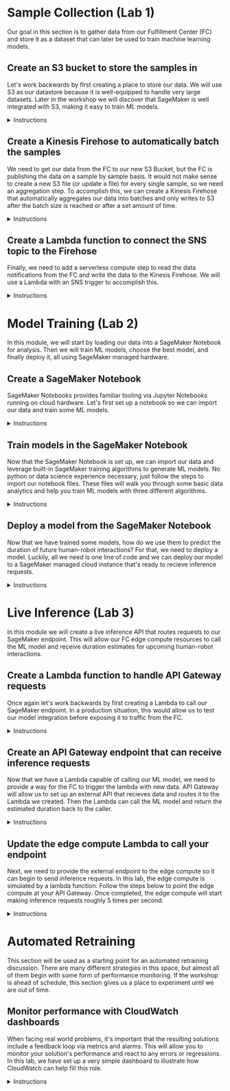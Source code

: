 # Sample Collection (Lab 1)

Our goal in this section is to gather data from our Fulfillment Center (FC) and store it as a dataset that can later be used to train machine learning models.

## Create an S3 bucket to store the samples in

Let's work backwards by first creating a place to store our data. We will use S3 as our datastore because it is well-equipped to handle very large datasets. Later in the workshop we will discover that SageMaker is well integrated with S3, making it easy to train ML models.

<details><summary>Instructions</summary>

1. Navigate to **S3** from the AWS home page.
![](https://ee-assets-prod-us-east-1.s3.amazonaws.com/modules/785900f1b98f44a78ece6ba902080043/v1/2-1-Go-To-S3.png)
2. Select the **+ Create bucket** button in the top-left.
![](https://ee-assets-prod-us-east-1.s3.amazonaws.com/modules/785900f1b98f44a78ece6ba902080043/v1/2-2-S3-Home.png)
3. Type in `aim368-samples-bucket-<FIRSTNAME>-<LASTNAME>` (e.g. `aim368-samples-bucket-mike-calder`)
> :warning: **Please follow all naming instructions**: Failure to do so could prevent parts of the lab from working!
4. Click the **Create** button in the bottom-left of the pane.
![](https://ee-assets-prod-us-east-1.s3.amazonaws.com/modules/785900f1b98f44a78ece6ba902080043/v1/2-3-Create-Bucket.png)
5. Verify the bucket was created by finding it in the list.
![](https://ee-assets-prod-us-east-1.s3.amazonaws.com/modules/785900f1b98f44a78ece6ba902080043/v1/2-4-Bucket-Created.png)

</details>

## Create a Kinesis Firehose to automatically batch the samples

We need to get our data from the FC to our new S3 Bucket, but the FC is publishing the data on a sample by sample basis. It would not make sense to create a new S3 file (or update a file) for every single sample, so we need an aggregation step. To accomplish this, we can create a Kinesis Firehose that automatically aggregates our data into batches and only writes to S3 after the batch size is reached or after a set amount of time.

<details><summary>Instructions</summary>

1. Navigate to **Kinesis** from the AWS home page.
![](https://ee-assets-prod-us-east-1.s3.amazonaws.com/modules/785900f1b98f44a78ece6ba902080043/v1/3-1-Go-To-Kinesis.png)
2. Select the **Get started** button in the top-middle area.
![](https://ee-assets-prod-us-east-1.s3.amazonaws.com/modules/785900f1b98f44a78ece6ba902080043/v1/3-2-Kinesis-Home.png)
3. In the Kinesis Firehose box, click **Create delivery stream**.
![](https://ee-assets-prod-us-east-1.s3.amazonaws.com/modules/785900f1b98f44a78ece6ba902080043/v1/3-3-Create-Firehose-1.png)
4. Enter `SampleCollectionFirehose` for the delivery stream name.
![](https://ee-assets-prod-us-east-1.s3.amazonaws.com/modules/785900f1b98f44a78ece6ba902080043/v1/3-4-Create-Firehose-2.png)
5. Click the **Next** button in the bottom-right.
![](https://ee-assets-prod-us-east-1.s3.amazonaws.com/modules/785900f1b98f44a78ece6ba902080043/v1/3-5-Create-Firehose-3.png)
6. Click the **Next** button in the bottom-right again.
![](https://ee-assets-prod-us-east-1.s3.amazonaws.com/modules/785900f1b98f44a78ece6ba902080043/v1/3-6-Create-Firehose-4.png)
7. Under **S3 destination**, select your bucket and click **Next** again.
![](https://ee-assets-prod-us-east-1.s3.amazonaws.com/modules/785900f1b98f44a78ece6ba902080043/v1/3-7-Create-Firehose-5.png)
8. Under **Permissions** click **Create new or choose**.
![](https://ee-assets-prod-us-east-1.s3.amazonaws.com/modules/785900f1b98f44a78ece6ba902080043/v1/3-8-Create-Firehose-6.png)
9. Select **SampleCollectionFirehoseRole** in the first dropdown.
10. Select **SampleCollectionFirehosePolicy**  in the second dropdown.
11. Click the **Allow** button in the bottom-right.
![](https://ee-assets-prod-us-east-1.s3.amazonaws.com/modules/785900f1b98f44a78ece6ba902080043/v1/3-9-Create-Firehose-7.png)
12. Click the **Next** button in the bottom-right again.
![](https://ee-assets-prod-us-east-1.s3.amazonaws.com/modules/785900f1b98f44a78ece6ba902080043/v1/3-10-Create-Firehose-8.png)
13. Select **Create delivery stream** in the bottom-right.
![](https://ee-assets-prod-us-east-1.s3.amazonaws.com/modules/785900f1b98f44a78ece6ba902080043/v1/3-11-Create-Firehose-9.png)
14. Verify the Kinesis Firehose has started creating.
![](https://ee-assets-prod-us-east-1.s3.amazonaws.com/modules/785900f1b98f44a78ece6ba902080043/v1/3-12-Firehose-Creating.png)
16. Verify the Kinesis Firehose was created.
![](https://ee-assets-prod-us-east-1.s3.amazonaws.com/modules/785900f1b98f44a78ece6ba902080043/v1/3-13-Firehose-Created.png)

</details>

## Create a Lambda function to connect the SNS topic to the Firehose

Finally, we need to add a serverless compute step to read the data notifications from the FC and write the data to the Kinesis Firehose. We will use a Lambda with an SNS trigger to accomplish this.

<details><summary>Instructions</summary>

1. Navigate to **Lambda** from the AWS home page.
![](https://ee-assets-prod-us-east-1.s3.amazonaws.com/modules/785900f1b98f44a78ece6ba902080043/v1/4-1-Go-To-Lambda.png)
2. Select the **Create function** button in the top-right.
![](https://ee-assets-prod-us-east-1.s3.amazonaws.com/modules/785900f1b98f44a78ece6ba902080043/v1/4-2-Create-Function-1.png)
3. Enter `SampleCollectionLambdaFunction` for the function name.
4. Select **Python 3.8** in the dropdown for the runtime.
5. Click **Choose or create an execution role**.
![](https://ee-assets-prod-us-east-1.s3.amazonaws.com/modules/785900f1b98f44a78ece6ba902080043/v1/4-3-Create-Function-2.png)
6. Click the **Use an existing role** radio button.
7. Select **SampleCollectionLambdaRole** in the dropdown.
8. Click the **Create function** button in the bottom-right.
![](https://ee-assets-prod-us-east-1.s3.amazonaws.com/modules/785900f1b98f44a78ece6ba902080043/v1/4-4-Create-Function-3.png)
9. Verify the function has been created.
![](https://ee-assets-prod-us-east-1.s3.amazonaws.com/modules/785900f1b98f44a78ece6ba902080043/v1/4-5-Function-Created.png)
10. Copy-paste the following code into the **Function code** box: (replacing the sample code already there)
    ```python
    import boto3
    
    firehose = boto3.client('firehose')
    
    def lambda_handler(event, context):
        sample = event['Records'][0]['Sns']['Message']
        firehose.put_record(
            DeliveryStreamName = 'SampleCollectionFirehose',
            Record = {'Data': sample.encode('UTF-8')}
        )
    ```
11. Click the **Save** button in the top-right corner.
![](https://ee-assets-prod-us-east-1.s3.amazonaws.com/modules/785900f1b98f44a78ece6ba902080043/v1/4-6-Function-Code.png)
12. In the top-left, click the **+ Add trigger** button.
![](https://ee-assets-prod-us-east-1.s3.amazonaws.com/modules/785900f1b98f44a78ece6ba902080043/v1/4-7-Add-Trigger-1.png)
13. Select **SNS** in the trigger configuration dropdown.
14. Select the **SampleCollectionTopic** SNS topic.
15. Click the **Add** button in the bottom-right.
![](https://ee-assets-prod-us-east-1.s3.amazonaws.com/modules/785900f1b98f44a78ece6ba902080043/v1/4-8-Add-Trigger-2.png)
16. Verify the trigger has been added.
![](https://ee-assets-prod-us-east-1.s3.amazonaws.com/modules/785900f1b98f44a78ece6ba902080043/v1/4-9-Trigger-Added.png)

</details>

# Model Training (Lab 2)

In this module, we will start by loading our data into a SageMaker Notebook for analysis. Then we will train ML models, choose the best model, and finally deploy it, all using SageMaker managed hardware.

## Create a SageMaker Notebook

SageMaker Notebooks provides familiar tooling via Jupyter Notebooks running on cloud hardware. Let's first set up a notebook so we can import our data and train some ML models.

<details><summary>Instructions</summary>

1. Navigate to **Amazon SageMaker** from the AWS home page.
![](https://ee-assets-prod-us-east-1.s3.amazonaws.com/modules/dc759d1485734b1481cbd9beab219de2/v1/6-1-Go-To-SageMaker.png)
2. Select **Notebook Instances** in the left panel under **Notebooks**.
![](https://ee-assets-prod-us-east-1.s3.amazonaws.com/modules/dc759d1485734b1481cbd9beab219de2/v1/6-2-SageMaker-Home.png)
3. Click the **Create notebook instance** button in the top-right.
![](https://ee-assets-prod-us-east-1.s3.amazonaws.com/modules/dc759d1485734b1481cbd9beab219de2/v1/6-3-Create-Notebook-1.png)
4. Enter `ModelTrainingNotebook` for the notebook instance name.
![](https://ee-assets-prod-us-east-1.s3.amazonaws.com/modules/dc759d1485734b1481cbd9beab219de2/v1/6-4-Create-Notebook-2.png)
5. Click the **Create notebook instance** button in the bottom-right.
![](https://ee-assets-prod-us-east-1.s3.amazonaws.com/modules/dc759d1485734b1481cbd9beab219de2/v1/6-5-Create-Notebook-3.png)
6. Verify the Amazon SageMaker notebook has started creating.
![](https://ee-assets-prod-us-east-1.s3.amazonaws.com/modules/dc759d1485734b1481cbd9beab219de2/v1/6-6-Notebook-Creating.png)
7. Wait for the notebook to have the **InService** status. (3-5 minutes)
![](https://ee-assets-prod-us-east-1.s3.amazonaws.com/modules/dc759d1485734b1481cbd9beab219de2/v1/6-7-Notebook-Created.png)

</details>

## Train models in the SageMaker Notebook

Now that the SageMaker Notebook is set up, we can import our data and leverage built-in SageMaker training algorithms to generate ML models. No python or data science experience necessary, just follow the steps to import our notebook files. These files will walk you through some basic data analytics and help you train ML models with three different algorithms.

<details><summary>Instructions</summary>

1. Click **Open JupyterLab** in the right-most column.
![](https://ee-assets-prod-us-east-1.s3.amazonaws.com/modules/dc759d1485734b1481cbd9beab219de2/v1/6-8-Open-JupyterLab.png)
2. Select the git clone logo in the top-right of the middle pane.
![](https://ee-assets-prod-us-east-1.s3.amazonaws.com/modules/dc759d1485734b1481cbd9beab219de2/v1/6-9-Clone-Repo-1.png)
3. Enter `https://github.com/mike-calder/AIM368-Notebooks.git` and hit **CLONE**.
![](https://ee-assets-prod-us-east-1.s3.amazonaws.com/modules/dc759d1485734b1481cbd9beab219de2/v1/6-10-Clone-Repo-2.png)
4. Double-click the **AIM368-Notebooks** folder in the top-left.
![](https://ee-assets-prod-us-east-1.s3.amazonaws.com/modules/dc759d1485734b1481cbd9beab219de2/v1/6-11-Open-Notebook-1.png)
5. Double-click the **Data-Analysis.ipynb** file in the top-left.
![](https://ee-assets-prod-us-east-1.s3.amazonaws.com/modules/dc759d1485734b1481cbd9beab219de2/v1/6-12-Open-Notebook-2.png)
6. Walk through the notebook by typing *Shift+Enter* on each individual cell.
![](https://ee-assets-prod-us-east-1.s3.amazonaws.com/modules/dc759d1485734b1481cbd9beab219de2/v1/6-13-Open-Notebook-3.png)
7. Repeat this process for each of the three model training notebooks:
    * **K-Nearest-Neighbors.ipynb**
    * **Linear-Learner.ipynb**
    * **XGBoost.ipynb**

</details>

## Deploy a model from the SageMaker Notebook

Now that we have trained some models, how do we use them to predict the duration of future human-robot interactions? For that, we need to deploy a model. Luckily, all we need is one line of code and we can deploy our model to a SageMaker managed cloud instance that's ready to recieve inference requests.

<details><summary>Instructions</summary>

1. Of the three models you trained, choose one to deploy for the accuracy competition.
2. Below that model's training output, create a new notebook cell with the following code:

    ```python
    model.deploy(initial_instance_count = 1,
                 instance_type = 'ml.c5.2xlarge',
                 endpoint_name = 'LiveInferenceEndpoint')
    ```
3. Deploy the model by pressing *Shift+Enter* in the new cell.

</details>

# Live Inference (Lab 3)

In this module we will create a live inference API that routes requests to our SageMaker endpoint. This will allow our FC edge compute resources to call the ML model and receive duration estimates for upcoming human-robot interactions.

## Create a Lambda function to handle API Gateway requests

Once again let's work backwards by first creating a Lambda to call our SageMaker endpoint. In a production situation, this would allow us to test our model integration before exposing it to traffic from the FC.

<details><summary>Instructions</summary>

1. Navigate to **Lambda** from the AWS home page.
![](https://ee-assets-prod-us-east-1.s3.amazonaws.com/modules/081d07a12a994c7f936e1eca52901f18/v1/7-1-Go-To-Lambda.png)
2. Select the **Create function** button in the top-right.
![](https://ee-assets-prod-us-east-1.s3.amazonaws.com/modules/081d07a12a994c7f936e1eca52901f18/v1/7-2-Create-Function-1.png)
3. Enter `LiveInferenceLambdaFunction` for the function name.
4. Select **Python 3.8** in the dropdown for the runtime.
5. Click **Choose or create an execution role**.
![](https://ee-assets-prod-us-east-1.s3.amazonaws.com/modules/081d07a12a994c7f936e1eca52901f18/v1/7-3-Create-Function-2.png)
6. Click the **Use an existing role** radio button.
7. Select **LiveInferenceLambdaRole** in the dropdown.
8. Click the **Create function** button in the bottom-right.
![](https://ee-assets-prod-us-east-1.s3.amazonaws.com/modules/081d07a12a994c7f936e1eca52901f18/v1/7-4-Create-Function-3.png)
9. Verify the function has been created.
![](https://ee-assets-prod-us-east-1.s3.amazonaws.com/modules/081d07a12a994c7f936e1eca52901f18/v1/7-5-Function-Created.png)
10. Copy-paste the following code into the **Function code** box: (replacing the sample code thats already there)
    ```python
    import boto3
    
    sagemaker = boto3.client('sagemaker-runtime')
    
    def lambda_handler(event, context):
        features = event['queryStringParameters']['features']
        response = sagemaker.invoke_endpoint(EndpointName = 'LiveInferenceEndpoint',
                                             ContentType = 'text/csv',
                                             Body = features)
        
        inference = response['Body'].read().decode()
        
        return {
            'statusCode': 200,
            'body': inference
        }
    ```
11. Click the **Save** button in the top-right corner.
![](https://ee-assets-prod-us-east-1.s3.amazonaws.com/modules/081d07a12a994c7f936e1eca52901f18/v1/7-6-Function-Code.png)
12. Verify that the function updated successfully.
![](https://ee-assets-prod-us-east-1.s3.amazonaws.com/modules/081d07a12a994c7f936e1eca52901f18/v1/7-7-Function-Updated.png)

</details>

## Create an API Gateway endpoint that can receive inference requests

Now that we have a Lambda capable of calling our ML model, we need to provide a way for the FC to trigger the lambda with new data. API Gateway will allow us to set up an external API that recieves data and routes it to the Lambda we created. Then the Lambda can call the ML model and return the estimated duration back to the caller.

<details><summary>Instructions</summary>

1. Navigate to **API Gateway** from the AWS home page.
![](https://ee-assets-prod-us-east-1.s3.amazonaws.com/modules/081d07a12a994c7f936e1eca52901f18/v1/8-1-Go-To-API-Gateway.png)
2. Click **Get Started** in the top-middle, then **Ok** to clear the popup.
![](https://ee-assets-prod-us-east-1.s3.amazonaws.com/modules/081d07a12a994c7f936e1eca52901f18/v1/8-2-API-Gateway-Home.png)
3. Choose **REST** for the protocol type and select the **New API** radio button.
4. Type `LiveInferenceAPI` for the name, then click **Create API** in the bottom-right.
![](https://ee-assets-prod-us-east-1.s3.amazonaws.com/modules/081d07a12a994c7f936e1eca52901f18/v1/8-3-Create-API.png)
5. At the top of the page, click the **Actions** drop down and select **Create Resource**.
![](https://ee-assets-prod-us-east-1.s3.amazonaws.com/modules/081d07a12a994c7f936e1eca52901f18/v1/8-4-Create-Resource-1.png)
6. Type `liveinference` as the resource name, then click **Create Resource**.
![](https://ee-assets-prod-us-east-1.s3.amazonaws.com/modules/081d07a12a994c7f936e1eca52901f18/v1/8-5-Create-Resource-2.png)
7. At the top of the page, click the **Actions** drop down and select **Create Method**.
![](https://ee-assets-prod-us-east-1.s3.amazonaws.com/modules/081d07a12a994c7f936e1eca52901f18/v1/8-6-Create-Method-1.png)
8. Click the drop down that appears, select **GET**, then click the check mark to confirm.
![](https://ee-assets-prod-us-east-1.s3.amazonaws.com/modules/081d07a12a994c7f936e1eca52901f18/v1/8-7-Create-Method-2.png)
9. On the page that appears, check the checkbox to enable **Use Lambda Proxy integration**.
10. In the **Lambda Function** field, type `LiveInferenceLambdaFunction` and click **Save**.
![](https://ee-assets-prod-us-east-1.s3.amazonaws.com/modules/081d07a12a994c7f936e1eca52901f18/v1/8-8-Create-Method-3.png)
11. Click **Ok** to confirm the new permissions for your Lambda function.
![](https://ee-assets-prod-us-east-1.s3.amazonaws.com/modules/081d07a12a994c7f936e1eca52901f18/v1/8-9-Create-Method-4.png)
12. After a few moments you should see a diagram of your **GET - Method Execution**, click **Method Request**.
![](https://ee-assets-prod-us-east-1.s3.amazonaws.com/modules/081d07a12a994c7f936e1eca52901f18/v1/8-10-Query-Parameters-1.png)
12. Click on **URL Query String Parameters** and **+ Add query string** to expand the section.
![](https://ee-assets-prod-us-east-1.s3.amazonaws.com/modules/081d07a12a994c7f936e1eca52901f18/v1/8-11-Query-Parameters-2.png)
13. Type `features` in the box that says *myQueryString*, then click the check mark.
![](https://ee-assets-prod-us-east-1.s3.amazonaws.com/modules/081d07a12a994c7f936e1eca52901f18/v1/8-12-Query-Parameters-3.png)
14. At the top of the page, click the **Actions** drop down and select **Deploy API**.
![](https://ee-assets-prod-us-east-1.s3.amazonaws.com/modules/081d07a12a994c7f936e1eca52901f18/v1/8-13-Deploy-API-1.png)
15. For **Deployment Stage** select **\[New Stage\]** to expand the section.
16. Type in `<FIRSTNAME>-<LASTNAME>` (e.g. `mike-calder`) for the stage name and click **Deploy**.
![](https://ee-assets-prod-us-east-1.s3.amazonaws.com/modules/081d07a12a994c7f936e1eca52901f18/v1/8-14-Deploy-API-2.png)
17. In the middle pane, click the arrow to expand your stage view.
18. Under your **liveinference** resource, click **GET** to open the method page.
19. In the right pane, copy the **Invoke URL** in the blue box at the top.
![](https://ee-assets-prod-us-east-1.s3.amazonaws.com/modules/081d07a12a994c7f936e1eca52901f18/v1/8-15-Invoke-URL.png)
> :warning: Make sure this URL ends in **liveinference**, if it does not please ask for help!

</details>

## Update the edge compute Lambda to call your endpoint

Next, we need to provide the external endpoint to the edge compute so it can begin to send inference requests.  In this lab, the edge compute is simulated by a lambda function.  Follow the steps below to point the edge compute at your API Gateway. Once completed, the edge compute will start making inference requests roughly 5 times per second.

<details><summary>Instructions</summary>

1. Navigate to **Lambda** from the AWS home page.
![](https://ee-assets-prod-us-east-1.s3.amazonaws.com/modules/081d07a12a994c7f936e1eca52901f18/v1/9-1-Go-To-Lambda.png)
2. Select **EdgeComputeLambdaFunction**.
![](https://ee-assets-prod-us-east-1.s3.amazonaws.com/modules/081d07a12a994c7f936e1eca52901f18/v1/9-2-Lambda-Functions.png)
3. Scroll down to **Environment Variables**.
![](https://ee-assets-prod-us-east-1.s3.amazonaws.com/modules/081d07a12a994c7f936e1eca52901f18/v1/9-3-Environment-Variable-1.png)
4. In the blank field next to **LIVE_INFERENCE_API_GATEWAY_URL**, paste your URL.
5. Click the **Save** button in the top-right.
![](https://ee-assets-prod-us-east-1.s3.amazonaws.com/modules/081d07a12a994c7f936e1eca52901f18/v1/9-4-Environment-Variable-2.png)
6. Verify that the function updated successfully.
![](https://ee-assets-prod-us-east-1.s3.amazonaws.com/modules/081d07a12a994c7f936e1eca52901f18/v1/9-5-Environment-Variable-3.png)

</details>

# Automated Retraining

This section will be used as a starting point for an automated retraining discussion. There are many different strategies in this space, but almost all of them begin with some form of performance monitoring. If the workshop is ahead of schedule, this section gives us a place to experiment until we are out of time.

## Monitor performance with CloudWatch dashboards

When facing real world problems, it's important that the resulting solutions include a feedback loop via metrics and alarms. This will allow you to monitor your solution's performance and react to any errors or regressions. In this lab, we have set up a very simple dashboard to illustrate how CloudWatch can help fill this role.

<details><summary>Instructions</summary>

1. Navigate to **CloudWatch** from the AWS home page.
![](https://ee-assets-prod-us-east-1.s3.amazonaws.com/modules/75e7b2a625d64da9ac4e26806521463f/v1/10-1-Go-To-CloudWatch.png)
2. Select **Dashboards** in the top of the left pane.
![](https://ee-assets-prod-us-east-1.s3.amazonaws.com/modules/75e7b2a625d64da9ac4e26806521463f/v1/10-2-CloudWatch-Home.png)
3. Click on **LiveInferenceDashboard** in the list.
![](https://ee-assets-prod-us-east-1.s3.amazonaws.com/modules/75e7b2a625d64da9ac4e26806521463f/v1/10-3-Dashboards.png)
4. Monitor the performance of your ML application.
![](https://ee-assets-prod-us-east-1.s3.amazonaws.com/modules/75e7b2a625d64da9ac4e26806521463f/v1/10-4-Dashboard.png)

</details>
